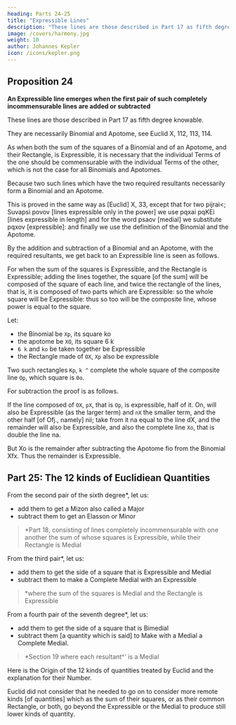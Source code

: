 ```yaml
---
heading: Parts 24-25
title: "Expressible Lines"
description: "These lines are those described in Part 17 as fifth degree knowable"
image: /covers/harmony.jpg
weight: 10
author: Johannes Kepler
icon: /icons/kepler.png
---
```




## Proposition 24

**An Expressible line emerges when the first pair of such completely incommensurable lines are added or subtracted**

These lines are those described in Part 17 as fifth degree knowable.

They are necessarily Binomial and Apotome, see Euclid X, 112, 113, 114. 

As when both the sum of the squares of a Binomial and of an Apotome, and their Rectangle, is Expressible, it is necessary that the individual Terms of the one should be commensurable with the individual Terms of the other, which is not the case for all Binomials and Apotomes. 

Because two such lines which have the two required resultants necessarily form a Binomial and an Apotome.

This is proved in the same way as [Euclid] X, 33, except that for two pijrai<; Suvapsi povov [lines expressible only in the power] we use pqxai pqKEi [lines expressible in length] and for the word psaov [medial] we substitute pqxov [expressible]: and finally we use the definition of the Binomial and the Apotome.

By the addition and subtraction of a Binomial and an Apotome, with the required resultants, we get back to an Expressible line is seen as follows. 

For when the sum of the squares is Expressible, and the Rectangle is Expressible; adding the lines together, the square [of the sum] will be composed of the square of each line, and twice the rectangle of the lines, that is, it is composed of two parts which are Expressible: so the whole square will be Expressible: thus so too will be the composite line, whose power is equal to the square. 

Let:
- the Binomial be `Xp`, its square ko
- the apotome be `XO`, its square 6 k 
- `6 k` and `ko` be taken together be Expressible
- the Rectangle made of `OX`, `Xp` also be expressible

Two such rectangles `Kp`, `k ^` complete the whole square of the composite line `Op`, which square is `0o`.

For subtraction the proof is as follows. 

If the line composed of `OX`, `pX`, that is `Op`, is expressible, half of it. On, will also be Expressible (as the larger term) and `nX` the smaller term, and the other half [of Ofj., namely] nii; take from it na equal to the line dX, and the remainder will also be Expressible, and also the complete line `Xo`, that is double the line na. 

But Xo is the remainder after subtracting the Apotome fio from the Binomial Xfx. Thus the remainder is Expressible.


## Part 25: The 12 kinds of Euclidiean Quantities 

From the second pair of the sixth degree*, let us:
- add them to get a Mizon also called a Major
- subtract them to get an Elasson or Minor

> *Part 18, consisting of lines completely incommensurable with one another the sum of whose squares is Expressible, while their Rectangle is Medial


From the third pair*, let us:
- add them to get the side of a square that is Expressible and Medial
- subtract them to make a Complete Medial with an Expressible

> *where the sum of the squares is Medial and the Rectangle is Expressible


From a fourth pair of the seventh degree*, let us:
- add them to get the side of a square that is Bimedial
- subtract them [a quantity which is said] to Make with a Medial a Complete Medial.

> *Section 19 where each resultant^' is a Medial


Here is the Origin of the 12 kinds of quantities treated by Euclid and the explanation for their Number.

Euclid did not consider that he needed to go on to consider more remote kinds [of quantities] which as the sum of their squares, or as their common Rectangle, or both, go beyond the Expressible or the Medial to produce still lower kinds of quantity.
